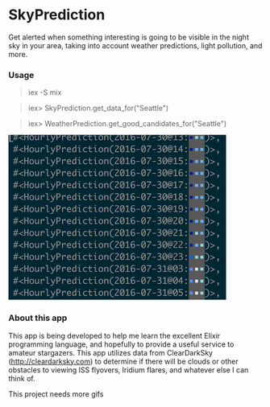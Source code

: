 # SkyPrediction

Get alerted when something interesting is going to be visible in the night sky in your area, taking into account weather predictions, light pollution, and more.

### Usage
> iex -S mix

> iex> SkyPrediction.get_data_for("Seattle")

> iex> WeatherPrediction.get_good_candidates_for("Seattle")

![results](results.png)

### About this app

This app is being developed to help me learn the excellent Elixir programming language, and hopefully to provide a useful service to amateur stargazers. This app utilizes data from ClearDarkSky (http://cleardarksky.com) to determine if there will be clouds or other obstacles to viewing ISS flyovers, Iridium flares, and whatever else I can think of.


This project needs more gifs

